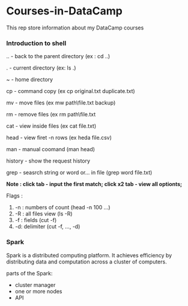 # Courses-in-DataCamp
This rep store information about my DataCamp courses

### Introduction to shell 
.. - back to the parent directory (ex : cd ..)

. - current directory (ex: ls .)

~ - home directory 

cp - command copy (ex cp original.txt duplicate.txt)

mv - move files (ex mw path\file.txt backup)

rm - remove files (ex rm path\file.txt

cat - view inside files (ex cat file.txt)

head - view firet -n rows (ex heda file.csv)

man - manual coomand (man head)

history - show the request history 

grep - seasrch string or word or... in file (grep word file.txt)

**Note : click tab - input the first match; click x2 tab - view all optionts;**

Flags : 
1. -n : numbers of count (head -n 100 ...)
2. -R : all files view (ls -R)
3. -f : fields (cut -f)
4. -d:  delimiter (cut -f, ..., -d)

### Spark 
Spark is a distributed computing platform. It achieves efficiency by distributing data and computation across a cluster of computers.

parts of the Spark:
- cluster manager
- one or more nodes
- API 

